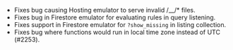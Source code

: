 - Fixes bug causing Hosting emulator to serve invalid /\_\_/\* files.
- Fixes bug in Firestore emulator for evaluating rules in query listening.
- Fixes support in Firestore emulator for `?show_missing` in listing collection.
- Fixes bug where functions would run in local time zone instead of UTC (#2253).
